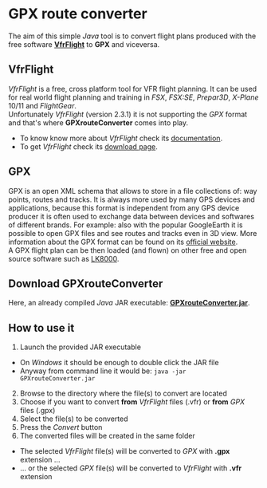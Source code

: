 GPX route converter
===================
The aim of this simple *Java* tool is to convert flight plans produced with the free software [**VfrFlight**](http://www.vfrflight.org) to **GPX** and viceversa.

VfrFlight
---------
*VfrFlight* is a free, cross platform tool for VFR flight planning. It can be used for real world flight planning and training in *FSX*, *FSX:SE*, *Prepar3D*, *X-Plane* 10/11 and *FlightGear*.  
Unfortunately *VfrFlight* (version 2.3.1) it is not supporting the *GPX* format and that's where **GPXrouteConverter** comes into play.
* To know know more about *VfrFlight* check its [documentation](http://serwer1998768.home.pl/vfr/en/documentation.html).
* To get *VfrFlight* check its [download page](http://serwer1998768.home.pl/vfr/en/downloads.php).

GPX
---
GPX is an open XML schema that allows to store in a file collections of: way points, routes and tracks. It is always more used by many GPS devices and applications, because this format is independent from any GPS device producer it is often used to exchange data between devices and softwares of different brands. For example: also with the popular GoogleEarth it is possible to open GPX files and see routes and tracks even in 3D view. More information about the GPX format can be found on its [official website](https://www.topografix.com/gpx.asp).  
A GPX flight plan can be then loaded (and flown) on other free and open source software such as [LK8000](https://www.lk8000.it/).

Download GPXrouteConverter
--------------------------
Here, an already compiled *Java* JAR executable: [**GPXrouteConverter.jar**](https://www.alus.it/airnavigator/GPXrouteConverter.jar).

How to use it
-------------
1. Launch the provided JAR executable
  * On *Windows* it should be enough to double click the JAR file
  * Anyway from command line it would be: `java -jar GPXrouteConverter.jar`
2. Browse to the directory where the file(s) to convert are located
3. Choose if you want to convert **from** *VfrFlight* files (.vfr) or **from** *GPX* files (.gpx)
4. Select the file(s) to be converted
5. Press the *Convert* button
6. The converted files will be created in the same folder
  * The selected *VfrFlight* file(s) will be converted to *GPX* with **.gpx** extension ...
  * ... or the selected *GPX* file(s) will be converted to *VfrFlight* with **.vfr** extension

